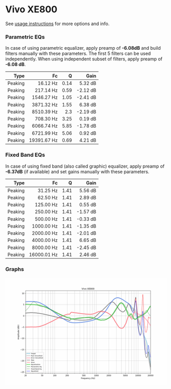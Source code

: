 # Vivo XE800
See [usage instructions](https://github.com/jaakkopasanen/AutoEq#usage) for more options and info.

### Parametric EQs
In case of using parametric equalizer, apply preamp of **-6.08dB** and build filters manually
with these parameters. The first 5 filters can be used independently.
When using independent subset of filters, apply preamp of **-6.08 dB**.

| Type    | Fc          |    Q | Gain     |
|--------:|------------:|-----:|---------:|
| Peaking | 16.12 Hz    | 0.14 | 5.32 dB  |
| Peaking | 217.14 Hz   | 0.59 | -2.12 dB |
| Peaking | 1546.27 Hz  | 1.05 | -2.41 dB |
| Peaking | 3871.32 Hz  | 1.55 | 6.38 dB  |
| Peaking | 8510.39 Hz  | 2.3  | -2.19 dB |
| Peaking | 708.30 Hz   | 3.25 | 0.19 dB  |
| Peaking | 6066.74 Hz  | 5.85 | -1.78 dB |
| Peaking | 6721.99 Hz  | 5.06 | 0.92 dB  |
| Peaking | 19391.67 Hz | 0.69 | 4.21 dB  |

### Fixed Band EQs
In case of using fixed band (also called graphic) equalizer, apply preamp of **-6.37dB**
(if available) and set gains manually with these parameters.

| Type    | Fc          |    Q | Gain     |
|--------:|------------:|-----:|---------:|
| Peaking | 31.25 Hz    | 1.41 | 5.56 dB  |
| Peaking | 62.50 Hz    | 1.41 | 2.89 dB  |
| Peaking | 125.00 Hz   | 1.41 | 0.55 dB  |
| Peaking | 250.00 Hz   | 1.41 | -1.57 dB |
| Peaking | 500.00 Hz   | 1.41 | -0.33 dB |
| Peaking | 1000.00 Hz  | 1.41 | -1.35 dB |
| Peaking | 2000.00 Hz  | 1.41 | -2.01 dB |
| Peaking | 4000.00 Hz  | 1.41 | 6.65 dB  |
| Peaking | 8000.00 Hz  | 1.41 | -2.45 dB |
| Peaking | 16000.01 Hz | 1.41 | 2.46 dB  |

### Graphs
![](./Vivo%20XE800.png)